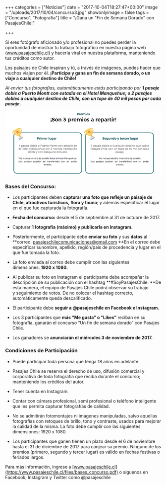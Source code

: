 +++
categories = ["Noticias"]
date = "2017-10-04T18:27:47+00:00"
image = "/uploads/2017/10/04/concurso3.jpg"
showonlyimage = false
tags = ["Concurso", "Fotografía"]
title = "¡Gana un \"Fin de Semana Dorado\" con PasajesChile!"

+++


Si eres fotógrafo aficionado y/o profesional no puedes perder la oportunidad de mostrar tu trabajo fotográfico en nuestra página web (www.pasajeschile.cl) y hacerla viral en nuestra plataforma, manteniendo tus créditos como autor.

Los paisajes de Chile inspiran y tú, a través de imágenes, puedes hacer que muchos viajen por él. **¡Participa y gana un fin de semana dorado, o un viaje a cualquier destino de Chile!**

*Al enviar tus fotografías, automáticamente estás participando por **1 pasaje doble a Puerto Montt con estadía en el Hotel Manquehue; o 2 pasajes dobles a cualquier destino de Chile, con un tope de 40 mil pesos por cada pasaje.***

![](/uploads/2017/10/04/Captura%20de%20pantalla%202017-10-04%20a%20la(s)%2018.32.02.png)

### Bases del Concurso:

* Los participantes deben **capturar una foto que refleje un paisaje de Chile, atractivos turísticos, flora y fauna**; y además especificar el lugar en el que fue capturada la fotografía.

* **Fecha del concurso:** desde el 5 de septiembre al 31 de octubre de 2017.

* Capturar **1 fotografía (máximo) y publicarla en Instagram.**

* Posteriormente, el participante debe **enviar su foto** y sus **datos** al **correo: pasajeschilecomunicaciones@gmail.com **En el correo debe especificar sunombre, apellido, región/país de procedencia y lugar en el que fue tomada la foto.

* La foto enviada al correo debe cumplir con las siguientes dimensiones: **1920 x 1080.**

* Al publicar su foto en Instagram el participante debe acompañar la descripción de su publicación con el hashtag **#SoyPasajesChile. **De esta manera, el equipo de Pasajes Chile podrá observar su trabajo y seguimiento de votos. De no colocar el hashtag correcto, automáticamente queda descalificado.

* El participante debe **seguir a @pasajeschile en Facebook e Instagram.**

* Los 3 participantes que **más “Me gusta” o “Likes”** reciban en su fotografía, ganarán el concurso “Un fin de semana dorado” con Pasajes Chile.

* Los ganadores se **anunciarán el miércoles 3 de noviembre de 2017.**

### Condiciones de Participación

* Puede participar toda persona que tenga 18 años en adelante.

* Pasajes Chile se reserva el derecho de uso, difusión comercial y corporativo de toda fotografía que reciba durante el concurso; manteniendo los créditos del autor.

* Tener cuenta en Instagram.

* Contar con cámara profesional, semi profesional o teléfono inteligente que les permita capturar fotografías de calidad.

* No se admitirán fotomontajes ni imágenes manipuladas, salvo aquellas fotografías con retoques de brillo, tono y contraste, usados para mejorar la calidad de la misma. La foto debe cumplir con las siguientes dimensiones: 1920 x 1080.

* Los participantes que ganen tienen un plazo desde el 6 de noviembre hasta el 31 de diciembre de 2017 para canjear su premio. Ninguno de los premios (primero, segundo y tercer lugar) es válido en fechas festivas o feriados largos.

Para más información, ingrese a [www.pasajeschile.cl](https://www.pasajeschile.cl/files/bases_concurso.pdf) o síguenos en Facebook, Instagram y Twitter como @pasajeschile